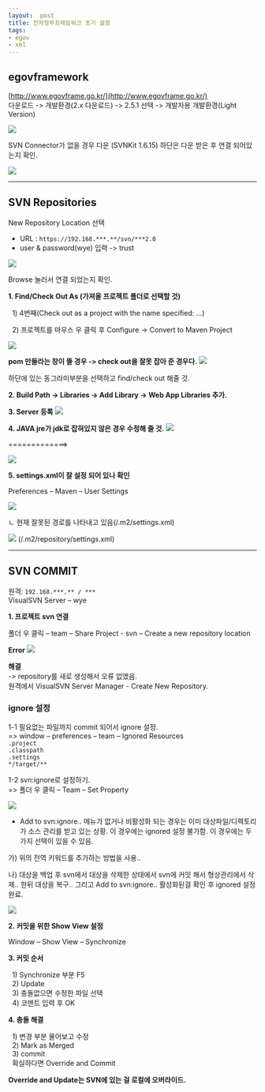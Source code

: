 ```yaml
---
layout:  post
title: 전자정부프레임워크 초기 설정
tags:
- egov
- xml
---
```


## egovframework

[http://www.egovframe.go.kr/](http://www.egovframe.go.kr/)  
다운로드 -> 개발환경(2.x 다운로드) -> 2.5.1 선택 -> 개발자용 개발환경(Light Version)

[![](/assets/img/egov1.jpg)](/assets/img/egov1.jpg)

SVN Connector가 없을 경우 다운 (SVNKit 1.6.15)
하단은 다운 받은 후 연결 되어있는지 확인.

[![](/assets/img/egov2.jpg)](/assets/img/egov2.jpg)

***

## SVN Repositories

New Repository Location 선택
- URL : `https://192.168.***.**/svn/***2.0`
- user & password(wye) 입력
-> trust

[![](/assets/img/egov3.jpg)](/assets/img/egov3.jpg)

Browse 눌러서 연결 되었는지 확인.

**1. Find/Check Out As (가져올 프로젝트 폴더로 선택할 것)**

&nbsp; 1) 4번째(Check out as a project with the name specified: ...)

&nbsp; 2) 프로젝트를 마우스 우 클릭 후  Configure -> Convert to Maven Project

[![](/assets/img/egov4.jpg)](/assets/img/egov4.jpg)

**pom 만들라는 창이 뜰 경우 -> check out을 잘못 잡아 준 경우다.**
[![](/assets/img/egov5.jpg)](/assets/img/egov5.jpg)

하단에 있는 동그라미부분을 선택하고 find/check out 해줄 것.

**2. Build Path -> Libraries -> Add Library -> Web App Libraries 추가.**

**3. Server 등록**
[![](/assets/img/egov6.jpg)](/assets/img/egov6.jpg)

**4. JAVA jre가 jdk로 잡혀있지 않은 경우 수정해 줄 것.**
[![](/assets/img/egov7.jpg)](/assets/img/egov7.jpg)

=============>

[![](/assets/img/egov8.jpg)](/assets/img/egov8.jpg)

**5. settings.xml이 잘 설정 되어 있나 확인**

Preferences – Maven – User Settings

[![](/assets/img/egov9.jpg)](/assets/img/egov9.jpg)

 ㄴ 현재 잘못된 경로를 나타내고 있음(/.m2/settings.xml)

[![](/assets/img/egov10.jpg)](/assets/img/egov10.jpg)
(/.m2/repository/settings.xml)

***

## SVN COMMIT

원격: `192.168.***.** / ***`  
VisualSVN Server – wye

**1. 프로젝트 svn 연결**

폴더 우 클릭 – team – Share Project - svn – Create a new repository location

**Error**
[![](/assets/img/egov11.jpg)](/assets/img/egov11.jpg)

**해결**  
-> repository를 새로 생성해서 오류 없앴음.  
원격에서 VisualSVN Server Manager - Create New Repository.


### ignore 설정
1-1 필요없는 파일까지 commit 되어서 ignore 설정.  
=> window – preferences – team – Ignored Resources  
`.project`  
`.classpath`  
`.settings`  
`*/target/**`  

1-2 svn:ignore로 설정하기.  
=> 폴더 우 클릭 – Team – Set Property 

[![](/assets/img/egov12.jpg)](/assets/img/egov12.jpg)

* Add to svn:ignore.. 메뉴가 없거나 비활성화 되는 경우는 이미 대상파일/디렉토리가 소스 관리를 받고 있는 상황. 이 경우에는 ignored 설정 불가함.
이 경우에는 두 가지 선택이 있을 수 있음.

가) 위의 전역 키워드를 추가하는 방법을 사용..

나) 대상을 백업 후 svn에서 대상을 삭제한 상태에서 svn에 커밋 해서 형상관리에서 삭제.. 한뒤 대상을 복구.. 그리고 Add to svn:ignore.. 활성화된걸 확인 후 ignored 설정완료.

[![](/assets/img/egov13.jpg)](/assets/img/egov13.jpg)

**2. 커밋을 위한 Show View 설정**

Window – Show View – Synchronize

**3. 커밋 순서**

&nbsp; 1) Synchronize 부분 F5  
&nbsp; 2) Update  
&nbsp; 3) 충돌없으면 수정한 파일 선택  
&nbsp; 4) 코멘트 입력 후 OK

**4. 충돌 해결**

&nbsp; 1) 변경 부분 물어보고 수정  
&nbsp; 2) Mark as Merged  
&nbsp; 3) commit  
&nbsp; 확실하다면 Override and Commit

**Override and Update는 SVN에 있는 걸 로컬에 오버라이드.**


